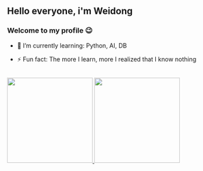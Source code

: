 ## Hello everyone, i'm Weidong
### Welcome to my profile 😉


- 🌱 I’m currently learning: Python, AI, DB

- ⚡ Fun fact: The more I learn, more I realized that I know nothing
##



<a href="https://github.com/weidong-liang/">
  <img height=200  src="https://github-readme-stats.vercel.app/api?username=weidong-liang&show_icons=true&theme=ocean_dark&card_width=100" />
  <img height=200  src="https://github-readme-stats.vercel.app/api/top-langs?username=weidong-liang&theme=ocean_dark&layout=compact&langs_count=8&card_width=100" />
</a>

  


